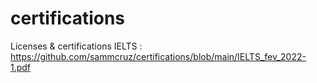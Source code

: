 # certifications
Licenses &amp; certifications
IELTS : https://github.com/sammcruz/certifications/blob/main/IELTS_fev_2022-1.pdf
